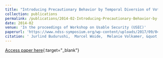 ```yaml
---
title: "Introducing Precautionary Behavior by Temporal Diversion of Voter Attention from Casting to Verifying their Vote"
collection: publications
permalink: /publications/2014-02-Introducing-Precautionary-Behavior-by-Temporal-Diversion-of-Voter-Attention-from-Casting-to-Verifying-their-Vote
date: 2014-02
venue: 'In the proceedings of Workshop on Usable Security (USEC)'
paperurl: 'https://www.ndss-symposium.org/wp-content/uploads/2017/09/04_2-paper.pdf'
citation: ' Jurlind Budurushi,  Marcel Woide,  Melanie Volkamer, &quot;Introducing Precautionary Behavior by Temporal Diversion of Voter Attention from Casting to Verifying their Vote.&quot; In the proceedings of Workshop on Usable Security (USEC), 2014.'
---
```

[Access paper here](https://www.ndss-symposium.org/wp-content/uploads/2017/09/04_2-paper.pdf){:target="_blank"}
